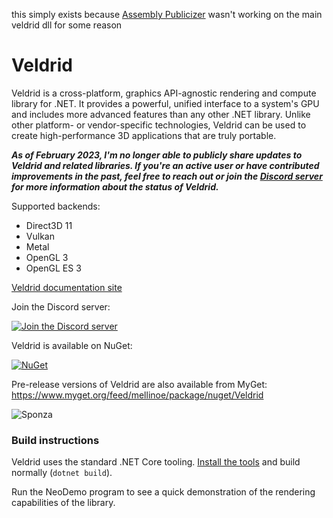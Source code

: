 this simply exists because [Assembly Publicizer](https://github.com/CabbageCrow/AssemblyPublicizer) wasn't working on the main veldrid dll for some reason

# Veldrid

Veldrid is a cross-platform, graphics API-agnostic rendering and compute library for .NET. It provides a powerful, unified interface to a system's GPU and includes more advanced features than any other .NET library. Unlike other platform- or vendor-specific technologies, Veldrid can be used to create high-performance 3D applications that are truly portable.

___As of February 2023, I'm no longer able to publicly share updates to Veldrid and related libraries. If you're an active user or have contributed improvements in the past, feel free to reach out or join the [Discord server](https://discord.gg/s5EvvWJ) for more information about the status of Veldrid.___

Supported backends:

* Direct3D 11
* Vulkan
* Metal
* OpenGL 3
* OpenGL ES 3

[Veldrid documentation site](https://mellinoe.github.io/veldrid-docs/)

Join the Discord server:

[![Join the Discord server](https://img.shields.io/discord/757148685321895936?label=Veldrid)](https://discord.gg/s5EvvWJ)

Veldrid is available on NuGet:

[![NuGet](https://img.shields.io/nuget/v/Veldrid.svg)](https://www.nuget.org/packages/Veldrid)

Pre-release versions of Veldrid are also available from MyGet: https://www.myget.org/feed/mellinoe/package/nuget/Veldrid

![Sponza](https://i.imgur.com/p6juqm9.jpg)

### Build instructions

Veldrid  uses the standard .NET Core tooling. [Install the tools](https://www.microsoft.com/net/download/core) and build normally (`dotnet build`).

Run the NeoDemo program to see a quick demonstration of the rendering capabilities of the library.
